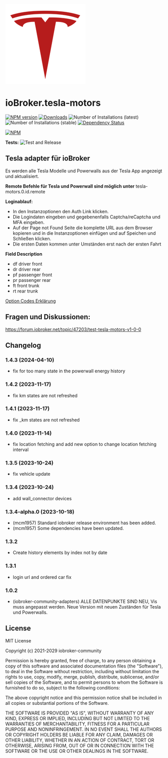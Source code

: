 ![Logo](admin/tesla-motors.png)

# ioBroker.tesla-motors

[![NPM version](https://img.shields.io/npm/v/iobroker.tesla-motors.svg)](https://www.npmjs.com/package/iobroker.tesla-motors)
[![Downloads](https://img.shields.io/npm/dm/iobroker.tesla-motors.svg)](https://www.npmjs.com/package/iobroker.tesla-motors)
![Number of Installations (latest)](https://iobroker.live/badges/tesla-motors-installed.svg)
![Number of Installations (stable)](https://iobroker.live/badges/tesla-motors-stable.svg)
[![Dependency Status](https://img.shields.io/david/iobroker-community-adapters/iobroker.tesla-motors.svg)](https://david-dm.org/iobroker-community-adapters/iobroker.tesla-motors)

[![NPM](https://nodei.co/npm/iobroker.tesla-motors.png?downloads=true)](https://nodei.co/npm/iobroker.tesla-motors/)

**Tests:** ![Test and Release](https://github.com/iobroker-community-adapters/ioBroker.tesla-motors/workflows/Test%20and%20Release/badge.svg)

## Tesla adapter für ioBroker

Es werden alle Tesla Modelle und Powerwalls aus der Tesla App angezeigt und aktualisiert.

**Remote Befehle für Tesla und Powerwall sind möglich unter**
tesla-motors.0.id.remote

**Loginablauf:**

- In den Instanzoptionen den Auth Link klicken.
- Die Logindaten eingeben und gegebenenfalls Captcha/reCaptcha und MFA eingeben.
- Auf der Page not Found Seite die komplette URL aus dem Browser kopieren und in die Instanzoptionen einfügen und auf Speichen und Schließen klicken.
- Die ersten Daten kommen unter Umständen erst nach der ersten Fahrt

**Field Description**

- df driver front
- dr driver rear
- pf passenger front
- pr passenger rear
- ft front trunk
- rt rear trunk

[Option Codes Erklärung](https://tesla-api.timdorr.com/vehicle/optioncodes)

## Fragen und Diskussionen:

https://forum.iobroker.net/topic/47203/test-tesla-motors-v1-0-0

## Changelog
### 1.4.3 (2024-04-10)

- fix for too many state in the powerwall energy history

### 1.4.2 (2023-11-17)

- fix km states are not refreshed

### 1.4.1 (2023-11-17)

- fix \_km states are not refreshed

### 1.4.0 (2023-11-14)

- fix location fetching and add new option to change location fetching interval

### 1.3.5 (2023-10-24)

- fix vehicle update

### 1.3.4 (2023-10-24)

- add wall_connector devices

### 1.3.4-alpha.0 (2023-10-18)

- (mcm1957) Standard iobroker release environment has been added.
- (mcm1957) Some dependencies have been updated.

### 1.3.2

- Create history elements by index not by date

### 1.3.1

- login url and ordered car fix

### 1.0.2

- (iobroker-community-adapters) ALLE DATENPUNKTE SIND NEU, Vis muss angepasst werden. Neue Version mit neuen Zuständen für Tesla und Powerwalls.

## License

MIT License

Copyright (c) 2021-2029 iobroker-community

Permission is hereby granted, free of charge, to any person obtaining a copy
of this software and associated documentation files (the "Software"), to deal
in the Software without restriction, including without limitation the rights
to use, copy, modify, merge, publish, distribute, sublicense, and/or sell
copies of the Software, and to permit persons to whom the Software is
furnished to do so, subject to the following conditions:

The above copyright notice and this permission notice shall be included in all
copies or substantial portions of the Software.

THE SOFTWARE IS PROVIDED "AS IS", WITHOUT WARRANTY OF ANY KIND, EXPRESS OR
IMPLIED, INCLUDING BUT NOT LIMITED TO THE WARRANTIES OF MERCHANTABILITY,
FITNESS FOR A PARTICULAR PURPOSE AND NONINFRINGEMENT. IN NO EVENT SHALL THE
AUTHORS OR COPYRIGHT HOLDERS BE LIABLE FOR ANY CLAIM, DAMAGES OR OTHER
LIABILITY, WHETHER IN AN ACTION OF CONTRACT, TORT OR OTHERWISE, ARISING FROM,
OUT OF OR IN CONNECTION WITH THE SOFTWARE OR THE USE OR OTHER DEALINGS IN THE
SOFTWARE.
